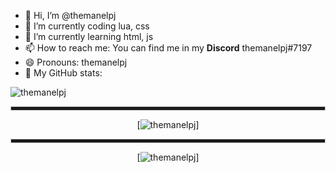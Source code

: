 - 👋 Hi, I’m @themanelpj
- 🔭 I’m currently coding lua, css
- 🌱 I’m currently learning html, js
- 📫 How to reach me: You can find me in my **Discord** themanelpj#7197
- 😄 Pronouns: themanelpj
- 🤔 My GitHub stats: 

![themanelpj](https://komarev.com/ghpvc/?username=themanelpj)

<div align="center">

<hr style="height:5px; border: 1px solid #ccc;">

[![themanelpj](https://github-readme-stats.vercel.app/api?username=themanelpj&show_icons=true&theme=tokyonight&hide=["issues"])]
  
  <hr style="height:5px; border: 1px solid #ccc;">

[![themanelpj](https://github-readme-stats.vercel.app/api/top-langs?username=themanelpj&show_icons=true&theme=tokyonight&layout=compact)]



<!---
themanelpj/themanelpj is a ✨ special ✨ repository because its `README.md` (this file) appears on your GitHub profile.
You can click the Preview link to take a look at your changes.
--->
